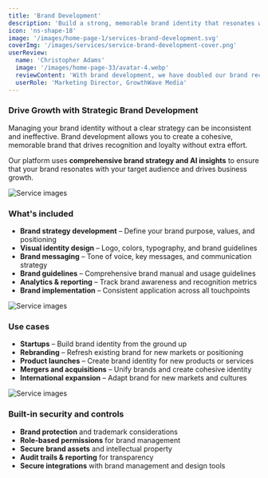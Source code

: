```yaml
---
title: 'Brand Development'
description: 'Build a strong, memorable brand identity that resonates with your audience and drives business growth.'
icon: 'ns-shape-18'
image: '/images/home-page-1/services-brand-development.svg'
coverImg: '/images/services/service-brand-development-cover.png'
userReview:
  name: 'Christopher Adams'
  image: '/images/home-page-33/avatar-4.webp'
  reviewContent: 'With brand development, we have doubled our brand recognition while cutting marketing costs in half. It has become a vital part of our growth strategy.'
  userRole: 'Marketing Director, GrowthWave Media'
---
```


### Drive Growth with Strategic Brand Development

Managing your brand identity without a clear strategy can be inconsistent and ineffective. Brand development allows you to create a cohesive, memorable brand that drives recognition and loyalty without extra effort.

Our platform uses **comprehensive brand strategy and AI insights** to ensure that your brand resonates with your target audience and drives business growth.

![Service images](/images/services/service-details-1.png)

### What's included

- **Brand strategy development** – Define your brand purpose, values, and positioning
- **Visual identity design** – Logo, colors, typography, and brand guidelines
- **Brand messaging** – Tone of voice, key messages, and communication strategy
- **Brand guidelines** – Comprehensive brand manual and usage guidelines
- **Analytics & reporting** – Track brand awareness and recognition metrics
- **Brand implementation** – Consistent application across all touchpoints

![Service images](/images/services/service-details-2.png)

### Use cases

- **Startups** – Build brand identity from the ground up
- **Rebranding** – Refresh existing brand for new markets or positioning
- **Product launches** – Create brand identity for new products or services
- **Mergers and acquisitions** – Unify brands and create cohesive identity
- **International expansion** – Adapt brand for new markets and cultures

![Service images](/images/services/service-details-3.jpg)

### Built-in security and controls

- **Brand protection** and trademark considerations
- **Role-based permissions** for brand management
- **Secure brand assets** and intellectual property
- **Audit trails & reporting** for transparency
- **Secure integrations** with brand management and design tools
